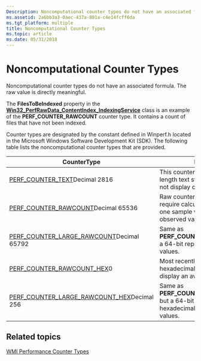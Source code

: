```yaml
---
Description: Noncomputational counter types do not have an associated formula. The raw value is directly meaningful.
ms.assetid: 2a6bb3a3-0aec-437a-881a-c4e14fcff6da
ms.tgt_platform: multiple
title: Noncomputational Counter Types
ms.topic: article
ms.date: 05/31/2018
---
```


# Noncomputational Counter Types

Noncomputational counter types do not have an associated formula. The raw value is directly meaningful.

The **FilesToBeIndexed** property in the [**Win32\_PerfRawData\_ContentIndex\_IndexingService**](/windows/desktop/WmiSdk/retrieving-raw-and-formatted-performance-data) class is an example of the **PERF\_COUNTER\_RAWCOUNT** counter type. It contains a count of files that have not been indexed.

Counter types are designated by the constant defined in Winperf.h located in the Microsoft Windows Software Development Kit (SDK). The following table lists the noncomputational counter types that are provided.



| CounterType                                                                                                 | Description                                                                                                            |
|-------------------------------------------------------------------------------------------------------------|------------------------------------------------------------------------------------------------------------------------|
| [PERF\_COUNTER\_TEXT](/previous-versions/windows/it-pro/windows-server-2003/cc785636(v=ws.10))Decimal 2816<br/>                | This counter type shows a variable-length text string in Unicode. It does not display calculated values.               |
| [PERF\_COUNTER\_RAWCOUNT](/previous-versions/windows/it-pro/windows-server-2003/cc785636(v=ws.10))Decimal 65536<br/>           | Raw counter value that does not require calculations, and represents one sample which is the last observed value only. |
| [PERF\_COUNTER\_LARGE\_RAWCOUNT](/previous-versions/windows/it-pro/windows-server-2003/cc785636(v=ws.10))Decimal 65792<br/>    | Same as **PERF\_COUNTER\_RAWCOUNT**, but a 64-bit representation for larger values.                                    |
| [PERF\_COUNTER\_RAWCOUNT\_HEX](/previous-versions/windows/it-pro/windows-server-2003/cc785636(v=ws.10))0<br/>                  | Most recently observed value in hexadecimal format. It does not display an average.                                    |
| [PERF\_COUNTER\_LARGE\_RAWCOUNT\_HEX](/previous-versions/windows/it-pro/windows-server-2003/cc785636(v=ws.10))Decimal 256<br/> | Same as **PERF\_COUNTER\_RAWCOUNT\_HEX**, but a 64-bit representation in hexadecimal for use with large values.        |



 

## Related topics

<dl> <dt>

[WMI Performance Counter Types](wmi-performance-counter-types.md)
</dt> </dl>

 

